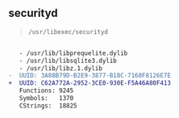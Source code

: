 ## securityd

> `/usr/libexec/securityd`

```diff

   - /usr/lib/libprequelite.dylib
   - /usr/lib/libsqlite3.dylib
   - /usr/lib/libz.1.dylib
-  UUID: 3A88B79D-B2E9-3877-B18C-7160F8126E7E
+  UUID: C62A772A-2952-3CE0-930E-F5A46A80F413
   Functions: 9245
   Symbols:   1370
   CStrings:  18825

```
